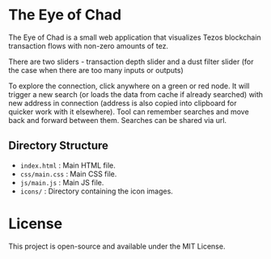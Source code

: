 # The Eye of Chad

The Eye of Chad is a small web application that visualizes Tezos blockchain transaction flows with non-zero amounts of tez.

There are two sliders - transaction depth slider and a dust filter slider (for the case when there are too many inputs or outputs)

To explore the connection, click anywhere on a green or red node. It will trigger a new search (or loads the data from cache if already searched) with new address in connection (address is also copied into clipboard for quicker work with it elsewhere). Tool can remember searches and move back and forward between them. Searches can be shared via url.

## Directory Structure

- `index.html` : Main HTML file.
- `css/main.css` : Main CSS file.
- `js/main.js` : Main JS file.
- `icons/` : Directory containing the icon images.

# License
This project is open-source and available under the MIT License.
